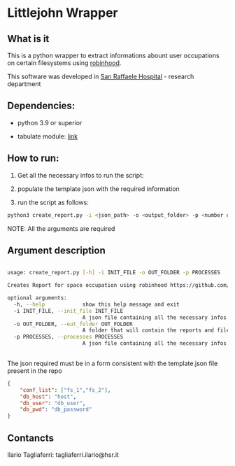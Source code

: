 # Littlejohn Wrapper #

## What is it ##

This is a python wrapper to extract informations abount user occupations on
certain filesystems using [robinhood](https://github.com/cea-hpc/robinhood).

This software was developed in [San Raffaele Hospital](https://www.hsr.it/) - 
research department

## Dependencies:

- python 3.9 or superior

- tabulate module: [link](https://pypi.org/project/tabulate/)

## How to run:

1. Get all the necessary infos to run the script:

2. populate the template json with the required information

3. run the script as follows:

```bash
python3 create_report.py -i <json_path> -o <output_folder> -p <number of processes>
```

NOTE: All the arguments are required

## Argument description

```bash

usage: create_report.py [-h] -i INIT_FILE -o OUT_FOLDER -p PROCESSES

Creates Report for space occupation using robinhood https://github.com/cea-hpc/robinhood

optional arguments:
  -h, --help            show this help message and exit
  -i INIT_FILE, --init_file INIT_FILE
                        A json file containing all the necessary infos
  -o OUT_FOLDER, --out_folder OUT_FOLDER
                        A folder that will contain the reports and file list
  -p PROCESSES, --processes PROCESSES
                        A json file containing all the necessary infos
                        
```

The json required must be in a form consistent with the template.json file
present in the repo

```json
{
    "conf_list": ["fs_1","fs_2"],
    "db_host": "host",
    "db_user": "db_user",
    "db_pwd": "db_password"
}
```
	

## Contancts ##

Ilario Tagliaferri: tagliaferri.ilario\@hsr.it
